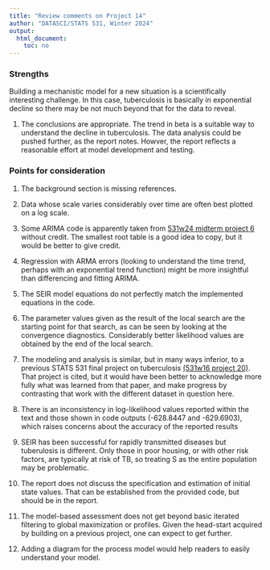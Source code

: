 ```yaml
---
title: "Review comments on Project 14"
author: "DATASCI/STATS 531, Winter 2024"
output:
  html_document:
    toc: no
---
```


### Strengths

Building a mechanistic model for a new situation is a scientifically interesting challenge. In this case, tuberculosis is basically in exponential decline so there may be not much beyond that for the data to reveal.
1. The conclusions are appropriate. The trend in beta is a suitable way to understand the decline in tuberculosis. The data analysis could be pushed further, as the report notes. Howver, the report reflects a reasonable effort at model development and testing.

### Points for consideration

1. The background section is missing references.

1. Data whose scale varies considerably over time are often best plotted on a log scale.

1. Some ARIMA code is apparently taken from [531w24 midterm project 6](https://ionides.github.io/531w24/midterm_project/project06/blinded.html) without credit. The smallest root table is a good idea to copy, but it would be better to give credit.

1. Regression with ARMA errors (looking to understand the time trend, perhaps with an exponential trend function) might be more insightful than differencing and fitting ARIMA. 

1. The SEIR model equations do not perfectly match the implemented equations in the code.

1. The parameter values given as the result of the local search are the starting point for that search, as can be seen by looking at the convergence diagnostics. Considerably better likelihood values are obtained by the end of the local search.

1. The modeling and analysis is similar, but in many ways inferior, to a previous STATS 531 final project on tuberculosis [(531w16 project 20)](https://ionides.github.io/531w16/final_project/Project20/Final_Project/stat531finalproject.html). That project is cited, but it would have been better to acknowledge more fully what was learned from that paper, and make progress by contrasting that work with the different dataset in question here.

1. There is an inconsistency in log-likelihood values reported within the text and those shown in code outputs (-628.8447 and -629.6903), which raises concerns about the accuracy of the reported results

1. SEIR has been successful for rapidly transmitted diseases but tuberulosis is different. Only those in poor housing, or with other risk factors, are typically at risk of TB, so treating S as the entire population may be problematic.

1. The report does not discuss the specification and estimation of initial state values. That can be established from the provided code, but should be in the report.

1. The model-based assessment does not get beyond basic iterated filtering to global maximization or profiles. Given the head-start acquired by building on a previous project, one can expect to get further.

1. Adding a diagram for the process model would help readers to easily understand your model.

